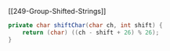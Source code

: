 [[249-Group-Shifted-Strings]]

```java
private char shiftChar(char ch, int shift) {
	return (char) ((ch - shift + 26) % 26);
}
```

